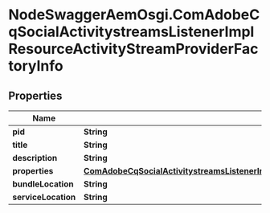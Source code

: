 # NodeSwaggerAemOsgi.ComAdobeCqSocialActivitystreamsListenerImplResourceActivityStreamProviderFactoryInfo

## Properties

Name | Type | Description | Notes
------------ | ------------- | ------------- | -------------
**pid** | **String** |  | [optional] 
**title** | **String** |  | [optional] 
**description** | **String** |  | [optional] 
**properties** | [**ComAdobeCqSocialActivitystreamsListenerImplResourceActivityStreamProviderFactoryProperties**](ComAdobeCqSocialActivitystreamsListenerImplResourceActivityStreamProviderFactoryProperties.md) |  | [optional] 
**bundleLocation** | **String** |  | [optional] 
**serviceLocation** | **String** |  | [optional] 



